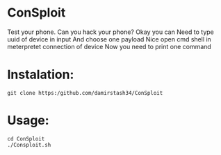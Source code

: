 # ConSploit
Test your phone. Can you hack your phone?
Okay you can
Need to type uuid of device in input
And choose one payload
Nice open cmd shell in meterpretet connection of device
Now you need to print one command

# Instalation:
```
git clone https:/github.com/damirstash34/ConSploit
```

# Usage:
```
cd ConSploit
./Consploit.sh
```
